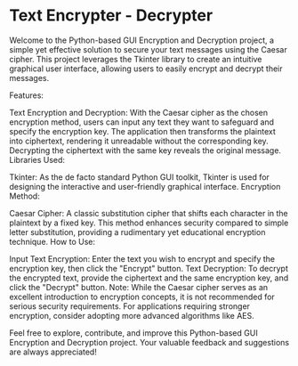 # Text Encrypter - Decrypter

Welcome to the Python-based GUI Encryption and Decryption project, a simple yet effective solution to secure your text messages using the Caesar cipher. This project leverages the Tkinter library to create an intuitive graphical user interface, allowing users to easily encrypt and decrypt their messages.

Features:

Text Encryption and Decryption: With the Caesar cipher as the chosen encryption method, users can input any text they want to safeguard and specify the encryption key. The application then transforms the plaintext into ciphertext, rendering it unreadable without the corresponding key. Decrypting the ciphertext with the same key reveals the original message.
Libraries Used:

Tkinter: As the de facto standard Python GUI toolkit, Tkinter is used for designing the interactive and user-friendly graphical interface.
Encryption Method:

Caesar Cipher: A classic substitution cipher that shifts each character in the plaintext by a fixed key. This method enhances security compared to simple letter substitution, providing a rudimentary yet educational encryption technique.
How to Use:

Input Text Encryption: Enter the text you wish to encrypt and specify the encryption key, then click the "Encrypt" button.
Text Decryption: To decrypt the encrypted text, provide the ciphertext and the same encryption key, and click the "Decrypt" button.
Note:
While the Caesar cipher serves as an excellent introduction to encryption concepts, it is not recommended for serious security requirements. For applications requiring stronger encryption, consider adopting more advanced algorithms like AES.

Feel free to explore, contribute, and improve this Python-based GUI Encryption and Decryption project. Your valuable feedback and suggestions are always appreciated!
